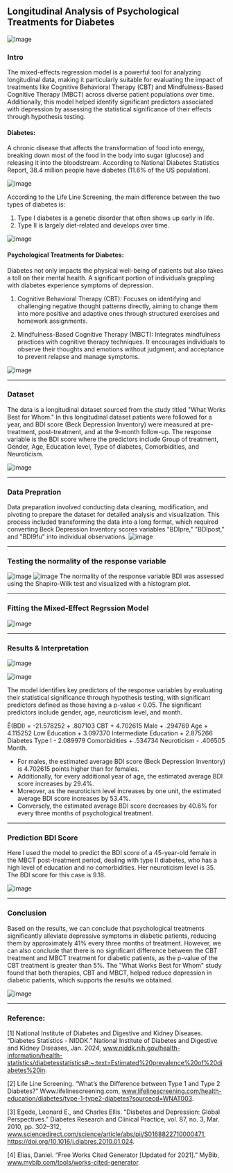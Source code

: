 ## Longitudinal Analysis of Psychological Treatments for Diabetes
![image](https://github.com/user-attachments/assets/1582015f-9f60-48fa-a942-c476758648cc)


### Intro
The mixed-effects regression model is a powerful tool for analyzing longitudinal data, making it particularly suitable for evaluating the impact of treatments like Cognitive Behavioral Therapy (CBT) and Mindfulness-Based Cognitive Therapy (MBCT) across diverse patient populations over time. Additionally, this model helped identify significant predictors associated with depression by assessing the statistical significance of their effects through hypothesis testing.

#### Diabetes: 
A chronic disease that affects the transformation of food into energy, breaking down most of the food in the body into sugar (glucose) and releasing it into the bloodstream. According to National Diabetes Statistics Report, 38.4 million people have diabetes (11.6% of the US population). 

![image](https://github.com/user-attachments/assets/774d07b3-145d-42ae-acb3-02d63b7413b9)

According to the Life Line Screening, the main difference between the two types of diabetes is:
1. Type I diabetes is a genetic disorder that often shows up early in life. 
2. Type II is largely diet-related and develops over time.

![image](https://github.com/user-attachments/assets/8b4d5cb2-fd7c-42f9-8712-793f0f4616f2)

#### Psychological Treatments for Diabetes: 
Diabetes not only impacts the physical well-being of patients but also takes a toll on their mental health. A significant portion of individuals grappling with diabetes experience symptoms of depression.

1. Cognitive Behavioral Therapy (CBT): Focuses on identifying and challenging negative thought patterns directly, aiming to change them into more positive and adaptive ones through structured exercises and homework assignments.

2. Mindfulness-Based Cognitive Therapy (MBCT): Integrates mindfulness practices with cognitive therapy techniques. It encourages individuals to observe their thoughts and emotions without judgment, and acceptance to prevent relapse and manage symptoms.

![image](https://github.com/user-attachments/assets/9223c8d2-94d4-4894-bf59-379e180ae728)

----------------------------------------------------------------------------------------------------------------------------------------------------------------------------------------------------------------------------------------
### Dataset
The data is a longitudinal dataset sourced from the study titled "What Works Best for Whom."
In this longitudinal dataset patients were followed for a year, and BDI score (Beck Depression Inventory) were measured at pre-treatment, post-treatment, and at the 9-month follow-up. The response variable is the BDI score  where the predictors include Group of treatment, Gender, Age, Education level, Type of diabetes, Comorbidities, and Neuroticism.

![image](https://github.com/user-attachments/assets/8a624e65-cdcb-4475-ba10-211149a8ae34)

_______________________________________________________________________________________________________________________________________________________________________________________________________________________________________
### Data Prepration 
Data preparation involved conducting data cleaning, modification, and pivoting to prepare the dataset for detailed analysis and visualization. This process included transforming the data into a long format, which required converting Beck Depression Inventory scores variables "BDIpre," "BDIpost," and "BDI9fu" into individual observations.
![image](https://github.com/user-attachments/assets/db20018c-f79a-4afd-912e-eeda95d07585)

----------------------------------------------------------------------------------------------------------------------------------------------------------------------------------------------------------------------------------------
### Testing the normality of the response variable 
![image](https://github.com/user-attachments/assets/ef27f920-0d8b-425f-ac14-6d67f9ff8612)
![image](https://github.com/user-attachments/assets/ec86b3c3-b4c2-479f-9ac1-2c6dafea70f6)
The normality of the response variable BDI was assessed using the Shapiro-Wilk test and visualized with a histogram plot.

----------------------------------------------------------------------------------------------------------------------------------------------------------------------------------------------------------------------------------------
### Fitting the Mixed-Effect Regrssion Model
![image](https://github.com/user-attachments/assets/afda0231-773a-4661-acd1-974d065af62d)

----------------------------------------------------------------------------------------------------------------------------------------------------------------------------------------------------------------------------------------

### Results & Interpretation
  ![image](https://github.com/user-attachments/assets/6103dc03-ffa7-4d2b-81b0-db344596f449)

![image](https://github.com/user-attachments/assets/c4e82eab-a85a-466c-8784-d23e3fd1612b)

The model identifies key predictors of the response variables by evaluating their statistical significance through hypothesis testing, with significant predictors defined as those having a p-value < 0.05. The significant predictors include gender, age, neuroticism level, and month. 

Ê(BDI) = -21.578252 + .807103 CBT + 4.702615 Male + .294769 Age + 4.115252 Low Education + 3.097370 Intermediate Education + 2.875266 Diabetes Type I  - 2.089979 Comorbidities + .534734 Neuroticism - .406505 Month.
- For males, the estimated average BDI score (Beck Depression Inventory) is 4.702615 points higher than for females. 
- Additionally, for every additional year of age, the estimated average BDI score increases by 29.4%. 
- Moreover, as the neuroticism level increases by one unit, the estimated average BDI score increases by 53.4%.
- Conversely, the estimated average BDI score decreases by 40.6% for every three months of psychological treatment.

----------------------------------------------------------------------------------------------------------------------------------------------------------------------------------------------------------------------------------------
### Prediction BDI Score 
Here I used the model to predict the BDI score of a 45-year-old female in the MBCT post-treatment period, dealing with type II diabetes, who has a high level of education and no comorbidities. Her neuroticism level is 35. The BDI score for this case is 9.18. 

![image](https://github.com/user-attachments/assets/94cced2a-9cb7-40b7-8216-1f7c926219ac)

----------------------------------------------------------------------------------------------------------------------------------------------------------------------------------------------------------------------------------------
### Conclusion 
Based on the results, we can conclude that psychological treatments significantly alleviate depressive symptoms in diabetic patients, reducing them by approximately 41% every three months of treatment. However, we can also conclude that there is no significant difference between the CBT treatment and MBCT treatment for diabetic patients, as the p-value of the CBT treatment is greater than 5%. The "What Works Best for Whom" study found that both therapies, CBT and MBCT, helped reduce depression in diabetic patients, which supports the results we obtained.

![image](https://github.com/user-attachments/assets/7f70bcb7-6176-4636-a365-0fb12821f8d2)

----------------------------------------------------------------------------------------------------------------------------------------------------------------------------------------------------------------------------------------
### Reference:
[1] National Institute of Diabetes and Digestive and Kidney Diseases. “Diabetes Statistics -
NIDDK.” National Institute of Diabetes and Digestive and Kidney Diseases, Jan. 2024,
www.niddk.nih.gov/health-information/health-statistics/diabetesstatistics#:~:text=Estimated%20prevalence%20of%20diabetes%20in.

[2] Life Line Screening. “What’s the Difference between Type 1 and Type 2 Diabetes?”
Www.lifelinescreening.com, www.lifelinescreening.com/health-education/diabetes/type-1-type2-diabetes?sourcecd=WNAT003.

[3] Egede, Leonard E., and Charles Ellis. “Diabetes and Depression: Global Perspectives.”
Diabetes Research and Clinical Practice, vol. 87, no. 3, Mar. 2010, pp. 302–312,
www.sciencedirect.com/science/article/abs/pii/S0168822710000471,
https://doi.org/10.1016/j.diabres.2010.01.024.

[4] Elias, Daniel. “Free Works Cited Generator [Updated for 2021].” MyBib,
www.mybib.com/tools/works-cited-generator. 
